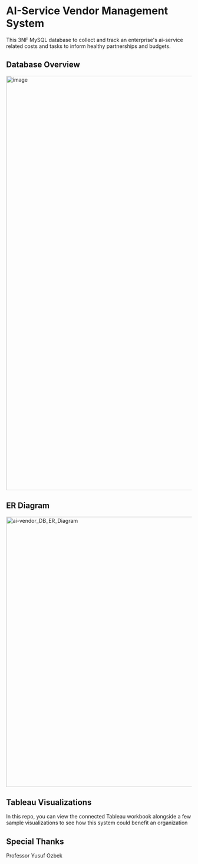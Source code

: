# AI-Service Vendor Management System
This 3NF MySQL database to collect and track an enterprise's ai-service related costs and tasks to inform healthy partnerships and budgets.

## Database Overview
<img width="1121" alt="image" src="https://user-images.githubusercontent.com/122706934/235327118-e32ee035-4901-4817-9911-cc165d0f0eaf.png">

## ER Diagram
<img width="731" alt="ai-vendor_DB_ER_Diagram" src="https://user-images.githubusercontent.com/122706934/235326986-98ba5e52-3d10-4d95-997d-65de59a2ba6f.png">

## Tableau Visualizations
In this repo, you can view the connected Tableau workbook alongside a few sample visualizations to see how this system could benefit an organization

## Special Thanks
Professor Yusuf Ozbek
